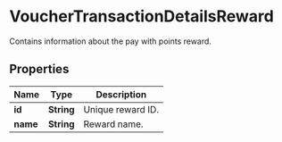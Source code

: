 

# VoucherTransactionDetailsReward

Contains information about the pay with points reward.

## Properties

| Name | Type | Description |
|------------ | ------------- | ------------- |
|**id** | **String** | Unique reward ID. |
|**name** | **String** | Reward name. |



